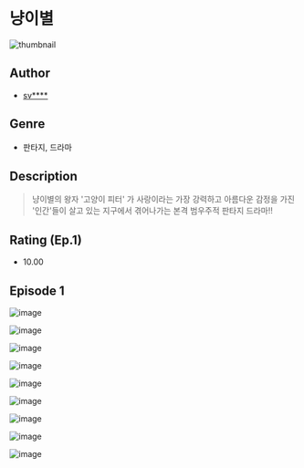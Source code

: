 # 냥이별
![thumbnail](https://image-comic.pstatic.net/user_contents_data/challenge_comic/2023/05/24/upload_7148677403750249826_480x623.jpeg)

## Author
- [sv****](https://comic.naver.com/artistTitle?id=367080)

## Genre
- 판타지, 드라마

## Description
> 냥이별의 왕자 '고양이 피터' 가 사랑이라는 가장 강력하고 아름다운 감정을 가진 '인간'들이 살고 있는 지구에서 겪어나가는 본격 범우주적 판타지 드라마!!


## Rating (Ep.1)
- 10.00

## Episode 1
![image](https://image-comic.pstatic.net/user_contents_data/challenge_comic/2023/05/25/367080/upload_7147275517949195576.jpeg)

![image](https://image-comic.pstatic.net/user_contents_data/challenge_comic/2023/05/25/367080/upload_3834028267034523444.jpeg)

![image](https://image-comic.pstatic.net/user_contents_data/challenge_comic/2023/05/25/367080/upload_4048842938395276336.jpeg)

![image](https://image-comic.pstatic.net/user_contents_data/challenge_comic/2023/05/25/367080/upload_7363728684856390502.jpeg)

![image](https://image-comic.pstatic.net/user_contents_data/challenge_comic/2023/05/25/367080/upload_7377232886685524280.jpeg)

![image](https://image-comic.pstatic.net/user_contents_data/challenge_comic/2023/05/25/367080/upload_3919647022838539832.jpeg)

![image](https://image-comic.pstatic.net/user_contents_data/challenge_comic/2023/05/25/367080/upload_7377851873093969206.jpeg)

![image](https://image-comic.pstatic.net/user_contents_data/challenge_comic/2023/05/25/367080/upload_3617015239060763956.jpeg)

![image](https://image-comic.pstatic.net/user_contents_data/challenge_comic/2023/05/25/367080/upload_3689911764681778229.jpeg)
